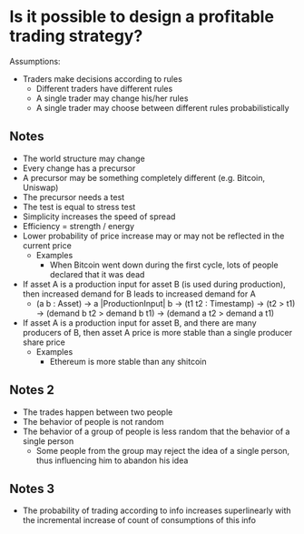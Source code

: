 # Is it possible to design a profitable trading strategy?

Assumptions:

* Traders make decisions according to rules
  * Different traders have different rules
  * A single trader may change his/her rules
  * A single trader may choose between different rules probabilistically

## Notes

* The world structure may change
* Every change has a precursor
* A precursor may be something completely different (e.g. Bitcoin, Uniswap)
* The precursor needs a test
* The test is equal to stress test
* Simplicity increases the speed of spread
* Efficiency = strength / energy
* Lower probability of price increase may or may not be reflected in the current price
  * Examples
    * When Bitcoin went down during the first cycle, lots of people declared that it was dead
* If asset A is a production input for asset B (is used during production), then increased demand for B leads to increased demand for A
  * (a b : Asset) -> a |ProductionInput| b -> (t1 t2 : Timestamp) -> (t2 > t1) -> (demand b t2 > demand b t1) -> (demand a t2 > demand a t1)
* If asset A is a production input for asset B, and there are many producers of B, then asset A price is more stable than a single producer share price
  * Examples
    * Ethereum is more stable than any shitcoin

## Notes 2

* The trades happen between two people
* The behavior of people is not random
* The behavior of a group of people is less random that the behavior of a single person
  * Some people from the group may reject the idea of a single person, thus influencing him to abandon his idea

## Notes 3

* The probability of trading according to info increases superlinearly with the incremental increase of count of consumptions of this info
